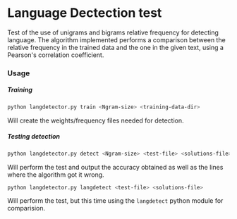 # Language Dectection test
Test of the use of unigrams and bigrams relative frequency for detecting language.
The algorithm implemented performs a comparison between the relative frequency in the trained data and the one in the given text, using a Pearson's correlation coefficient.

### Usage
##### Training
```bash
python langdetector.py train <Ngram-size> <training-data-dir>
```
Will create the weights/frequency files needed for detection.

##### Testing detection
```bash
python langdetector.py detect <Ngram-size> <test-file> <solutions-file>
```
Will perform the test and output the accuracy obtained as well as the lines where the algorithm got it wrong.

```bash
python langdetector.py langdetect <test-file> <solutions-file>
```

Will perform the test, but this time using the `langdetect` python module for comparision.